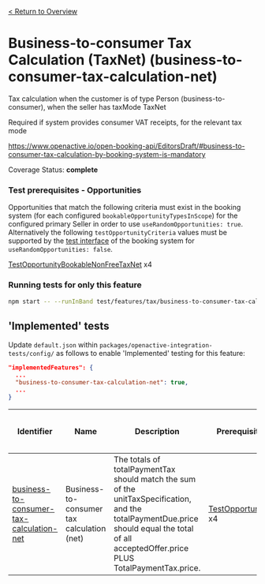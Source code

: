[< Return to Overview](../../README.md)
# Business-to-consumer Tax Calculation (TaxNet) (business-to-consumer-tax-calculation-net)

Tax calculation when the customer is of type Person (business-to-consumer), when the seller has taxMode TaxNet

Required if system provides consumer VAT receipts, for the relevant tax mode

https://www.openactive.io/open-booking-api/EditorsDraft/#business-to-consumer-tax-calculation-by-booking-system-is-mandatory

Coverage Status: **complete**
### Test prerequisites - Opportunities
Opportunities that match the following criteria must exist in the booking system (for each configured `bookableOpportunityTypesInScope`) for the configured primary Seller in order to use `useRandomOpportunities: true`. Alternatively the following `testOpportunityCriteria` values must be supported by the [test interface](https://openactive.io/test-interface/) of the booking system for `useRandomOpportunities: false`.

[TestOpportunityBookableNonFreeTaxNet](https://openactive.io/test-interface#TestOpportunityBookableNonFreeTaxNet) x4



### Running tests for only this feature

```bash
npm start -- --runInBand test/features/tax/business-to-consumer-tax-calculation-net/
```



## 'Implemented' tests

Update `default.json` within `packages/openactive-integration-tests/config/` as follows to enable 'Implemented' testing for this feature:

```json
"implementedFeatures": {
  ...
  "business-to-consumer-tax-calculation-net": true,
  ...
}
```

| Identifier | Name | Description | Prerequisites per Opportunity Type | Required Test Interface Actions |
|------------|------|-------------|---------------|-------------------|
| [business-to-consumer-tax-calculation-net](./implemented/business-to-consumer-tax-calculation-net-test.js) | Business-to-consumer tax calculation (net) | The totals of totalPaymentTax should match the sum of the unitTaxSpecification, and the totalPaymentDue.price should equal the total of all acceptedOffer.price PLUS TotalPaymentTax.price. | [TestOpportunityBookableNonFreeTaxNet](https://openactive.io/test-interface#TestOpportunityBookableNonFreeTaxNet) x4 |  |


